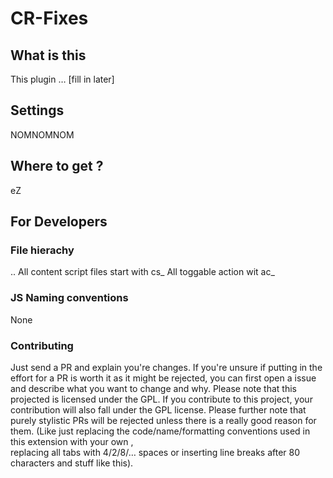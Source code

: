 # CR-Fixes

## What is this
This plugin … [fill in later]


## Settings
NOMNOMNOM


## Where to get ?
eZ

## For Developers
### File hierachy
..
All content script files start with cs_
All toggable action wit ac_

### JS Naming conventions
None

### Contributing
Just send a PR and explain you're changes. If you're unsure if putting in the effort for a PR is worth it as 
it might be rejected, you can first open a issue and describe what you want to change and why.
Please note that this projected is licensed under the GPL. If you contribute to this project, your 
contribution will also fall under the GPL license.
Please further note that purely stylistic PRs will be rejected unless there is a really good reason for them.
(Like just replacing the code/name/formatting conventions used in this extension  with your own ,  
replacing all tabs with 4/2/8/… spaces  or  inserting line breaks after 80 characters and stuff like this).


